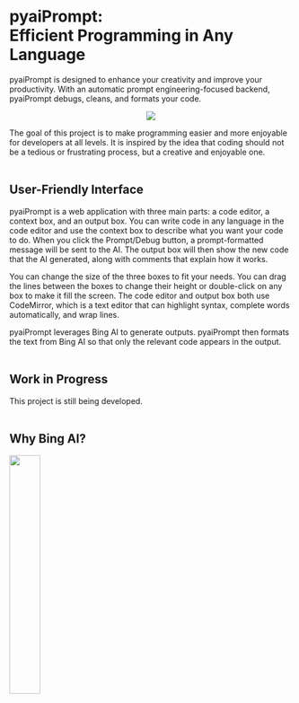 # pyaiPrompt:<br>Efficient Programming in Any Language

pyaiPrompt is designed to enhance your creativity and improve your productivity. With an automatic prompt engineering-focused backend, pyaiPrompt debugs, cleans, and formats your code.

<p align="center">
  <img src="https://github.com/RichKMLS/pyaiPrompt/assets/105183376/7479dd61-73e3-44bb-886b-bf2bab4ccd46"/>
  <br>
</p>

The goal of this project is to make programming easier and more enjoyable for developers at all levels. It is inspired by the idea that coding should not be a tedious or frustrating process, but a creative and enjoyable one.
<br><br>

## User-Friendly Interface

pyaiPrompt is a web application with three main parts: a code editor, a context box, and an output box. You can write code in any language in the code editor and use the context box to describe what you want your code to do. When you click the Prompt/Debug button, a prompt-formatted message will be sent to the AI. The output box will then show the new code that the AI generated, along with comments that explain how it works.

You can change the size of the three boxes to fit your needs. You can drag the lines between the boxes to change their height or double-click on any box to make it fill the screen. The code editor and output box both use CodeMirror, which is a text editor that can highlight syntax, complete words automatically, and wrap lines.

pyaiPrompt leverages Bing AI to generate outputs. pyaiPrompt then formats the text from Bing AI so that only the relevant code appears in the output.
<br><br>

## Work in Progress

This project is still being developed.
<br><br>

## Why Bing AI?

<img src="https://github.com/RichKMLS/pyaiPrompt/assets/105183376/37d5f754-ba2f-4968-9566-173c970cd87e" width="33%"/>




